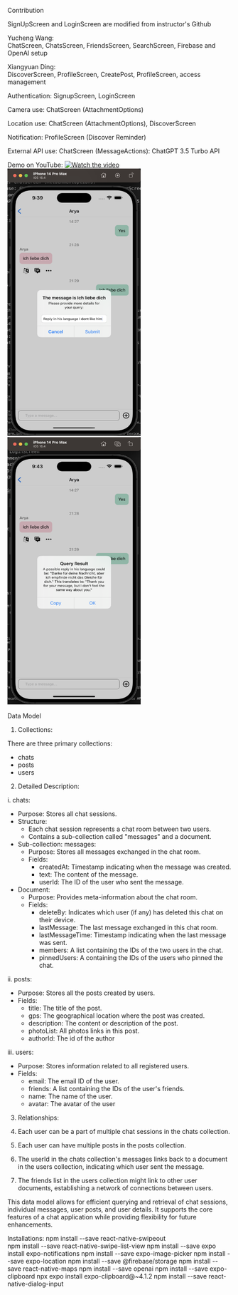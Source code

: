 Contribution

SignUpScreen and LoginScreen are modified from instructor's Github

Yucheng Wang:  
ChatScreen, ChatsScreen, FriendsScreen, SearchScreen, Firebase and OpenAI setup

Xiangyuan Ding:  
DiscoverScreen, ProfileScreen, CreatePost, ProfileScreen, access management

Authentication: SignupScreen, LoginScreen

Camera use: ChatScreen (AttachmentOptions)

Location use: ChatScreen (AttachmentOptions), DiscoverScreen

Notification: ProfileScreen (Discover Reminder)

External API use: ChatScreen (MessageActions): ChatGPT 3.5 Turbo API  

Demo on YouTube:
[![Watch the video](https://img.youtube.com/vi/Ls5VPxbneDI/maxresdefault.jpg)](https://www.youtube.com/watch?v=Ls5VPxbneDI)
<img src="./image-20230816214336312.png" width="300" height="600">
<img src="./image-20230816214407187.png" width="300" height="600">

Data Model

1. Collections:

There are three primary collections:

- chats
- posts
- users

2. Detailed Description:

  i. chats:

- Purpose: Stores all chat sessions.
- Structure:
  - Each chat session represents a chat room between two users.
  - Contains a sub-collection called "messages" and a document.
- Sub-collection: messages:
  - Purpose: Stores all messages exchanged in the chat room.
  - Fields:
    - createdAt: Timestamp indicating when the message was created.
    - text: The content of the message.
    - userId: The ID of the user who sent the message.
- Document:
  - Purpose: Provides meta-information about the chat room.
  - Fields:
    - deleteBy: Indicates which user (if any) has deleted this chat on their device.
    - lastMessage: The last message exchanged in this chat room.
    - lastMessageTime: Timestamp indicating when the last message was sent.
    - members: A list containing the IDs of the two users in the chat.
    - pinnedUsers: A containing the IDs of the users who pinned the chat.

 ii. posts:

- Purpose: Stores all the posts created by users.
- Fields:
  - title: The title of the post.
  - gps: The geographical location where the post was created.
  - description: The content or description of the post.
  - photoList: All photos links in this post.
  - authorId: The id of the author

 iii. users:

- Purpose: Stores information related to all registered users.
- Fields:
  - email: The email ID of the user.
  - friends: A list containing the IDs of the user's friends.
  - name: The name of the user.
  - avatar: The avatar of the user

3. Relationships:

1. Each user can be a part of multiple chat sessions in the chats collection.
2. Each user can have multiple posts in the posts collection.
3. The userId in the chats collection's messages links back to a document in the users collection, indicating which user sent the message.
4. The friends list in the users collection might link to other user documents, establishing a network of connections between users.

This data model allows for efficient querying and retrieval of chat sessions, individual messages, user posts, and user details. It supports the core features of a chat application while providing flexibility for future enhancements.

Installations:
npm install --save react-native-swipeout   
npm install --save react-native-swipe-list-view
npm install --save expo install expo-notifications
npm install --save expo-image-picker
npm install --save expo-location
npm install --save @firebase/storage
npm install --save react-native-maps
npm install --save openai
npm install --save expo-clipboard
npx expo install expo-clipboard@~4.1.2
npm install --save react-native-dialog-input

